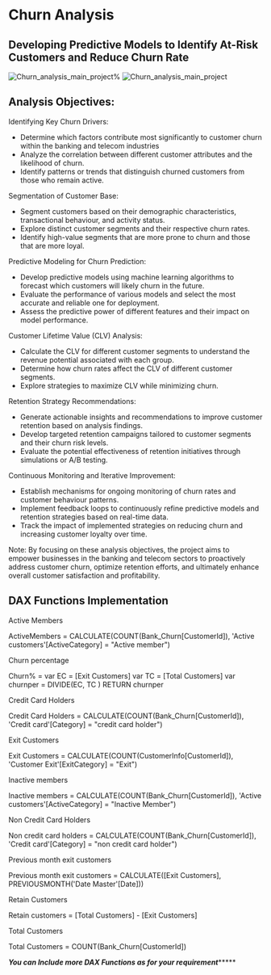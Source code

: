 # Churn Analysis
## Developing Predictive Models to Identify At-Risk Customers and Reduce Churn Rate
![Churn_analysis_main_project%](https://github.com/t17sk18/churn_analysis/assets/46694097/81eda222-a0cd-4260-8b7b-fdb7cf81592b)
![Churn_analysis_main_project](https://github.com/t17sk18/churn_analysis/assets/46694097/7ce2d74f-d902-469d-b7cb-9dd5a7420daf)

## Analysis Objectives:

  Identifying Key Churn Drivers:

- Determine which factors contribute most significantly to customer churn within the banking and telecom industries
- Analyze the correlation between different customer attributes and the likelihood of churn.
- Identify patterns or trends that distinguish churned customers from those who remain active.

Segmentation of Customer Base:

- Segment customers based on their demographic characteristics, transactional behaviour, and activity status.
- Explore distinct customer segments and their respective churn rates.
- Identify high-value segments that are more prone to churn and those that are more loyal.

Predictive Modeling for Churn Prediction:

- Develop predictive models using machine learning algorithms to forecast which customers will likely churn in the future.
- Evaluate the performance of various models and select the most accurate and reliable one for deployment.
- Assess the predictive power of different features and their impact on model performance.

Customer Lifetime Value (CLV) Analysis:

- Calculate the CLV for different customer segments to understand the revenue potential associated with each group.
- Determine how churn rates affect the CLV of different customer segments.
- Explore strategies to maximize CLV while minimizing churn.

Retention Strategy Recommendations:

- Generate actionable insights and recommendations to improve customer retention based on analysis findings.
- Develop targeted retention campaigns tailored to customer segments and their churn risk levels.
- Evaluate the potential effectiveness of retention initiatives through simulations or A/B testing.

Continuous Monitoring and Iterative Improvement:

- Establish mechanisms for ongoing monitoring of churn rates and customer behaviour patterns.
- Implement feedback loops to continuously refine predictive models and retention strategies based on real-time data.
- Track the impact of implemented strategies on reducing churn and increasing customer loyalty over time.

Note: By focusing on these analysis objectives, the project aims to empower businesses in the banking and telecom sectors to proactively address customer churn, optimize retention efforts, and ultimately enhance overall customer satisfaction and profitability.

## DAX Functions Implementation

Active Members

ActiveMembers = CALCULATE(COUNT(Bank_Churn[CustomerId]), 'Active customers'[ActiveCategory] = "Active member")

Churn percentage

Churn% = 
var EC = [Exit Customers]
var TC = [Total Customers]
var churnper = DIVIDE(EC, TC )
RETURN churnper

Credit Card Holders

Credit Card Holders = CALCULATE(COUNT(Bank_Churn[CustomerId]), 'Credit card'[Category] = "credit card holder")

Exit Customers

Exit Customers = CALCULATE(COUNT(CustomerInfo[CustomerId]), 'Customer Exit'[ExitCategory] = "Exit")

Inactive members

Inactive members = CALCULATE(COUNT(Bank_Churn[CustomerId]), 'Active customers'[ActiveCategory] = "Inactive Member")

Non Credit Card Holders

Non credit card holders = CALCULATE(COUNT(Bank_Churn[CustomerId]), 'Credit card'[Category] = "non credit card holder")

Previous month exit customers

Previous month exit customers = CALCULATE([Exit Customers], PREVIOUSMONTH('Date Master'[Date]))

Retain Customers

Retain customers = [Total Customers] - [Exit Customers]

Total Customers

Total Customers = COUNT(Bank_Churn[CustomerId])


***************You can Include more DAX Functions as for your requirement********************

